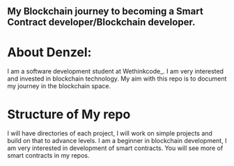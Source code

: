 ## My Blockchain journey to becoming a Smart Contract developer/Blockchain developer.
# About Denzel:
I am a software development student at Wethinkcode_. I am very interested and invested in blockchain technology. My aim with this repo is to document my journey in the blockchain space.
# Structure of My repo
I will have directories of each project, I will work on simple projects and build on that to advance levels. I am a beginner in blockchain development, I am very interested in development of smart contracts. You will see more of smart contracts in my repos. 
